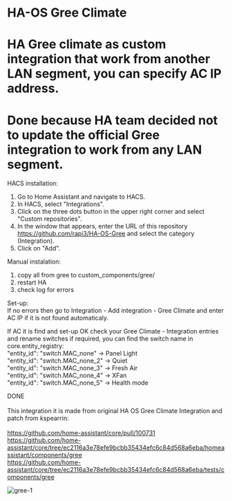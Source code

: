 # HA-OS Gree Climate
# HA Gree climate as custom integration that work from another LAN segment, you can specify AC IP address.
# Done because HA team decided not to update the official Gree integration to work from any LAN segment.

HACS installation:
1. Go to Home Assistant and navigate to HACS.
2. In HACS, select "Integrations".
3. Click on the three dots button in the upper right corner and select "Custom repositories".
4. In the window that appears, enter the URL of this repository https://github.com/rapi3/HA-OS-Gree and select the category (Integration).
5. Click on "Add".

Manual instalation:
1. copy all from gree to custom_components/gree/<br>
2. restart HA<br>
3. check log for errors<br>

Set-up:<br>
If no errors then go to Integration - Add integration - Gree Climate and enter AC IP if it is not found automaticaly.<br>
   
If AC it is find and set-up OK check your Gree Climate - Integration entries and rename switches if required, you can find the switch name in core.entity_registry:<br>
     "entity_id": "switch.MAC_none"    ->  Panel Light<br>
     "entity_id": "switch.MAC_none_2"  ->  Quiet<br>
     "entity_id": "switch.MAC_none_3"  ->  Fresh Air<br>
     "entity_id": "switch.MAC_none_4"  ->  XFan<br>
     "entity_id": "switch.MAC_none_5"  ->  Health mode<br>

DONE<br>
<br>
This integration it is made from original HA OS Gree Climate Integration and patch from kspearrin:<br>
<br>
https://github.com/home-assistant/core/pull/100731<br>
https://github.com/home-assistant/core/tree/ec2116a3e78efe9bcbb35434efc6c84d568a6eba/homeassistant/components/gree<br>
https://github.com/home-assistant/core/tree/ec2116a3e78efe9bcbb35434efc6c84d568a6eba/tests/components/gree<br>

![gree-1](https://github.com/rapi3/HA-OS-Gree/assets/18531150/9ff6e997-ad80-4298-ac90-dda103422f0d)

